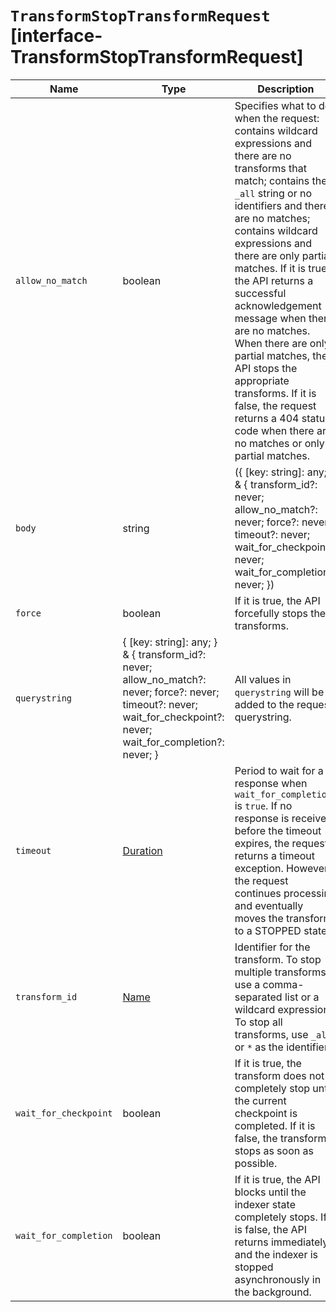 # `TransformStopTransformRequest` [interface-TransformStopTransformRequest]

| Name | Type | Description |
| - | - | - |
| `allow_no_match` | boolean | Specifies what to do when the request: contains wildcard expressions and there are no transforms that match; contains the `_all` string or no identifiers and there are no matches; contains wildcard expressions and there are only partial matches. If it is true, the API returns a successful acknowledgement message when there are no matches. When there are only partial matches, the API stops the appropriate transforms. If it is false, the request returns a 404 status code when there are no matches or only partial matches. |
| `body` | string | ({ [key: string]: any; } & { transform_id?: never; allow_no_match?: never; force?: never; timeout?: never; wait_for_checkpoint?: never; wait_for_completion?: never; }) | All values in `body` will be added to the request body. |
| `force` | boolean | If it is true, the API forcefully stops the transforms. |
| `querystring` | { [key: string]: any; } & { transform_id?: never; allow_no_match?: never; force?: never; timeout?: never; wait_for_checkpoint?: never; wait_for_completion?: never; } | All values in `querystring` will be added to the request querystring. |
| `timeout` | [Duration](./Duration.md) | Period to wait for a response when `wait_for_completion` is `true`. If no response is received before the timeout expires, the request returns a timeout exception. However, the request continues processing and eventually moves the transform to a STOPPED state. |
| `transform_id` | [Name](./Name.md) | Identifier for the transform. To stop multiple transforms, use a comma-separated list or a wildcard expression. To stop all transforms, use `_all` or `*` as the identifier. |
| `wait_for_checkpoint` | boolean | If it is true, the transform does not completely stop until the current checkpoint is completed. If it is false, the transform stops as soon as possible. |
| `wait_for_completion` | boolean | If it is true, the API blocks until the indexer state completely stops. If it is false, the API returns immediately and the indexer is stopped asynchronously in the background. |
